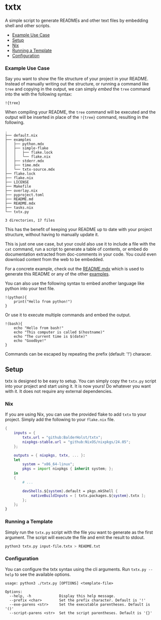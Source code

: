 # txtx
A simple script to generate READMEs and other text files by embedding shell and other scripts.

- [Example Use Case](#example-use-case)
- [Setup](#setup)
- [Nix](#nix)
- [Running a Template](#running-a-template)
- [Configuration](#configuration)

### Example Use Case
Say you want to show the file structure of your project in your README. Instead of manually writing out the structure, or running a command like `tree` and copying in the output, we can simply *embed* the `tree` command into the with the following syntax:
```
!{tree}
```

When compiling your README, the `tree` command will be executed and the output will be inserted in place of the `!{tree}` command, resulting in the following.

```
.
├── default.nix
├── examples
│   ├── python.mdx
│   ├── simple-flake
│   │   ├── flake.lock
│   │   └── flake.nix
│   ├── stderr.mdx
│   ├── time.mdx
│   └── txtx-source.mdx
├── flake.lock
├── flake.nix
├── LICENSE
├── Makefile
├── overlay.nix
├── pyproject.toml
├── README.md
├── README.mdx
├── tasks.nix
└── txtx.py

3 directories, 17 files
```

This has the benefit of keeping your README up to date with your project structure, without having to manually update it.

This is just one use case, but your could also use it to include a file with the `cat` command, run a script to generate a table of contents, or embed do documentation extracted from doc-comments in your code. You could even download content from the web to be embedded.

For a concrete example, check out the [README.mdx](./README.mdx) which is used to generate this README or any of the other [examples](./examples/).

You can also use the following syntax to embed another language like python into your text file.
```
!(python){
    print("Hello from python!")
}
```

Or use it to execute multiple commands and embed the output.

```
!(bash){
    echo "Hello from bash!"
    echo "This computer is called $(hostname)"
    echo "The current time is $(date)"
    echo "Goodbye!"
}
```

Commands can be escaped by repeating the prefix (default: '!') characer.

## Setup
txtx is designed to be easy to setup. You can simply copy the `txtx.py` script into your project and start using it. It is now yours! Do whatever you want with it. It does not require any external dependencies.

### Nix
If you are using Nix, you can use the provided flake to add `txtx` to your project. Simply add the following to your `flake.nix` file.
```nix
{
    inputs = {
        txtx.url = "github:BalderHolst/txtx";
        nixpkgs-stable.url = "github:NixOS/nixpkgs/24.05";
    };

    outputs = { nixpkgs, txtx, ... }:
    let
        system = "x86_64-linux";
        pkgs = import nixpkgs { inherit system; };
    in
    {
        # ...

        devShells.${system}.default = pkgs.mkShell {
            nativeBuildInputs = [ txtx.packages.${system}.txtx ];
        };
    };
}
```

### Running a Template
Simply run the `txtx.py` script with the file you want to generate as the first argument. The script will execute the file and emit the result to stdout.

```bash
python3 txtx.py input-file.txtx > README.txt
```

### Configuration
You can configure the txtx syntax using the cli arguments. Run `txtx.py --help` to see the available options.

```
usage: python3 ./txtx.py [OPTIONS] <template-file>

Options:
  --help, -h             Display this help message.
  --prefix <char>        Set the prefix character. Default is '!'
  --exe-parens <str>     Set the executable parentheses. Default is '()'
  --script-parens <str>  Set the script parentheses. Default is '{}'
```

